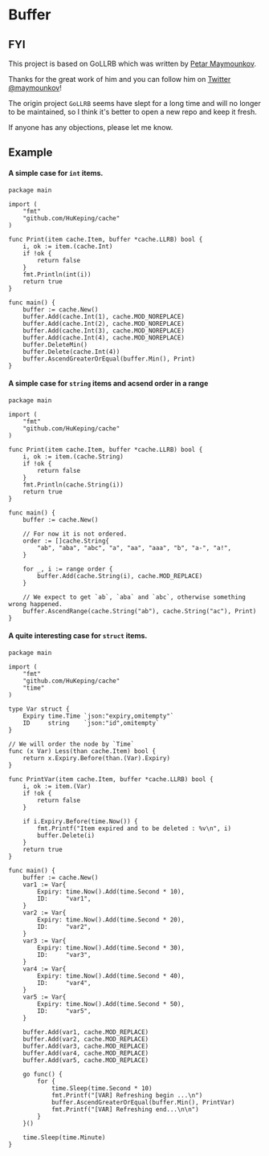 # Buffer

## FYI

This project is based on GoLLRB which was written by [Petar Maymounkov](http://pdos.csail.mit.edu/~petar/).

Thanks for the great work of him and you can follow him on [Twitter @maymounkov](http://www.twitter.com/maymounkov)!

The origin project `GoLLRB` seems have slept for a long time and will no longer to be maintained, so I think
it's better to open a new repo and keep it fresh.

If anyone has any objections, please let me know.

## Example

#### A simple case for `int` items.
	package main

	import (
	    "fmt"
	    "github.com/HuKeping/cache"
	)
	
	func Print(item cache.Item, buffer *cache.LLRB) bool {
	    i, ok := item.(cache.Int)
	    if !ok {
	        return false
	    }   
	    fmt.Println(int(i))
	    return true
	}
	
	func main() {
	    buffer := cache.New()
	    buffer.Add(cache.Int(1), cache.MOD_NOREPLACE)
	    buffer.Add(cache.Int(2), cache.MOD_NOREPLACE)
	    buffer.Add(cache.Int(3), cache.MOD_NOREPLACE)
	    buffer.Add(cache.Int(4), cache.MOD_NOREPLACE)
	    buffer.DeleteMin()
	    buffer.Delete(cache.Int(4))
	    buffer.AscendGreaterOrEqual(buffer.Min(), Print)
	}

#### A simple case for `string` items and acsend order in a range 
	package main
	
	import (
		"fmt"
		"github.com/HuKeping/cache"
	)
	
	func Print(item cache.Item, buffer *cache.LLRB) bool {
		i, ok := item.(cache.String)
		if !ok {
			return false
		}
		fmt.Println(cache.String(i))
		return true
	}
	
	func main() {
		buffer := cache.New()
	
		// For now it is not ordered.
		order := []cache.String{
			"ab", "aba", "abc", "a", "aa", "aaa", "b", "a-", "a!",
		}
	
		for _, i := range order {
			buffer.Add(cache.String(i), cache.MOD_REPLACE)
		}
	
		// We expect to get `ab`, `aba` and `abc`, otherwise something wrong happened.
		buffer.AscendRange(cache.String("ab"), cache.String("ac"), Print)
	}


#### A quite interesting case for `struct` items.
	package main
	
	import (
		"fmt"
		"github.com/HuKeping/cache"
		"time"
	)
	
	type Var struct {
		Expiry time.Time `json:"expiry,omitempty"`
		ID     string    `json:"id",omitempty`
	}
	
	// We will order the node by `Time`
	func (x Var) Less(than cache.Item) bool {
		return x.Expiry.Before(than.(Var).Expiry)
	}
	
	func PrintVar(item cache.Item, buffer *cache.LLRB) bool {
		i, ok := item.(Var)
		if !ok {
			return false
		}
	
		if i.Expiry.Before(time.Now()) {
			fmt.Printf("Item expired and to be deleted : %v\n", i)
			buffer.Delete(i)
		}
		return true
	}
	
	func main() {
		buffer := cache.New()
		var1 := Var{
			Expiry: time.Now().Add(time.Second * 10),
			ID:     "var1",
		}
		var2 := Var{
			Expiry: time.Now().Add(time.Second * 20),
			ID:     "var2",
		}
		var3 := Var{
			Expiry: time.Now().Add(time.Second * 30),
			ID:     "var3",
		}
		var4 := Var{
			Expiry: time.Now().Add(time.Second * 40),
			ID:     "var4",
		}
		var5 := Var{
			Expiry: time.Now().Add(time.Second * 50),
			ID:     "var5",
		}
	
		buffer.Add(var1, cache.MOD_REPLACE)
		buffer.Add(var2, cache.MOD_REPLACE)
		buffer.Add(var3, cache.MOD_REPLACE)
		buffer.Add(var4, cache.MOD_REPLACE)
		buffer.Add(var5, cache.MOD_REPLACE)
	
		go func() {
			for {
				time.Sleep(time.Second * 10)
				fmt.Printf("[VAR] Refreshing begin ...\n")
				buffer.AscendGreaterOrEqual(buffer.Min(), PrintVar)
				fmt.Printf("[VAR] Refreshing end...\n\n")
			}
		}()
	
		time.Sleep(time.Minute)
	}
